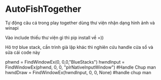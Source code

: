 # AutoFishTogether
Tự động câu cá trong play together dùng thư viện nhận dạng hình ảnh và winapi

Vào include thiếu thư viện gì thì pip install về =))

Hô trợ blue stack, cần trình giả lập khác thì nghiên cứu handle cửa sổ và sửa cái code này

phwnd = FindWindowEx(0, 0,0,"BlueStacks")
hwndInput = FindWindowEx(phwnd, 0, 0, "plrNativeInputWindow")   #Handle Chup man
hwndDraw = FindWindowEx(hwndInput, 0, 0, None)  #handle chup man

